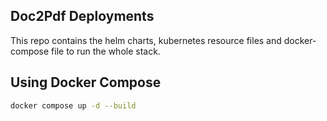 ## Doc2Pdf Deployments

This repo contains the helm charts, kubernetes resource files and docker-compose file to run the whole stack.

## Using Docker Compose

```bash
docker compose up -d --build
```
